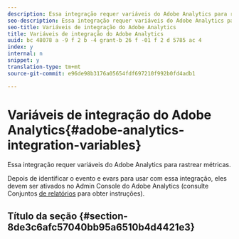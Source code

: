 ```yaml
---
description: Essa integração requer variáveis do Adobe Analytics para rastrear métricas.
seo-description: Essa integração requer variáveis do Adobe Analytics para rastrear métricas.
seo-title: Variáveis de integração do Adobe Analytics
title: Variáveis de integração do Adobe Analytics
uuid: bc 48078 a -9 f 2 b -4 grant-b 26 f -01 f 2 d 5785 ac 4
index: y
internal: n
snippet: y
translation-type: tm+mt
source-git-commit: e96de98b3176a05654fdf697210f992b0fd4adb1

---
```



# Variáveis de integração do Adobe Analytics{#adobe-analytics-integration-variables}

Essa integração requer variáveis do Adobe Analytics para rastrear métricas.

Depois de identificar o evento e evars para usar com essa integração, eles devem ser ativados no Admin Console do Adobe Analytics (consulte Conjuntos [de relatórios](http://microsite.omniture.com/t2/help/en_US/reference/index.html?f=report_suites_admin) para obter instruções).

## Título da seção {#section-8de3c6afc57040bb95a6510b4d4421e3}

